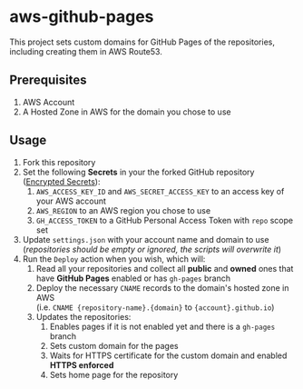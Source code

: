 # aws-github-pages

This project sets custom domains for GitHub Pages of the repositories, including creating them in AWS Route53.

## Prerequisites

1. AWS Account
2. A Hosted Zone in AWS for the domain you chose to use

## Usage

1. Fork this repository
2. Set the following **Secrets** in your the forked GitHub repository ([Encrypted Secrets](https://docs.github.com/en/actions/security-guides/encrypted-secrets)):
   1. `AWS_ACCESS_KEY_ID` and `AWS_SECRET_ACCESS_KEY` to an access key of your AWS account
   2. `AWS_REGION` to an AWS region you chose to use
   3. `GH_ACCESS_TOKEN` to a GitHub Personal Access Token with `repo` scope set
3. Update `settings.json` with your account name and domain to use (*repositories should be empty or ignored, the scripts will overwrite it*) 
4. Run the `Deploy` action when you wish, which will:
   1. Read all your repositories and collect all **public** and **owned** ones that have **GitHub Pages** enabled or has `gh-pages` branch
   2. Deploy the necessary `CNAME` records to the domain's hosted zone in AWS
      <br>(i.e. `CNAME {repository-name}.{domain}` to `{account}.github.io`)
   1. Updates the repositories:
      1. Enables pages if it is not enabled yet and there is a `gh-pages` branch
      2. Sets custom domain for the pages
      3. Waits for HTTPS certificate for the custom domain and enabled **HTTPS enforced**
      4. Sets home page for the repository
